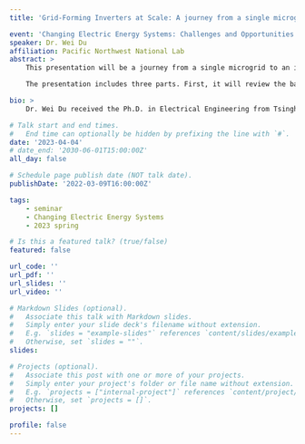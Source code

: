 ```yaml
---
title: 'Grid-Forming Inverters at Scale: A journey from a single microgrid to a bulk power system with 10,000+ inverters'

event: 'Changing Electric Energy Systems: Challenges and Opportunities'
speaker: Dr. Wei Du
affiliation: Pacific Northwest National Lab
abstract: >
    This presentation will be a journey from a single microgrid to an integrated transmission & distribution system with 10,000+ inverters.

    The presentation includes three parts. First, it will review the basic concepts of droop control and share the field experience on how CERTS Microgrid deals with overload events through autonomous control design. Second, it will provide a comparative study of two widely used grid-forming controls: single- and multi-loop droop controls. An insight will be provided to help understand the differences between the two widely used control strategies. EMT simulation, small signal analysis, and HIL testing will be provided to verify and explain this understanding. Finally, this presentation will share some simulation work performed on an integrated T&D co-simulation platform that has 10,000+ grid-forming and grid-following inverters leveraging the U.S. DOE invested open-source tools. The stability boundary identified through this case study will be discussed.

bio: >
    Dr. Wei Du received the Ph.D. in Electrical Engineering from Tsinghua University, Beijing, China in 2014. His main areas of research are control design, modeling, and simulation of power systems with high penetration of power electronics devices. He is currently a staff research engineer at the Pacific Northwest National Laboratory and serves as the Principal Investigator for several multi-million-dollar projects funded by U.S Department of Energy that focus on studying the impacts of high penetration of inverter-based resources on the transient and dynamic behaviors of power systems at different scales. He serves as the technical lead of the Modeling and Simulation Area of the Universal Interoperability for Grid-Forming Inverters (unifi) Consortium co-funded by U. S. Department of Energy solar and wind offices. Prior to joining PNNL, he worked as a post-doctoral Research Associate at the University of Wisconsin-Madison from 2016 to 2018. He also worked as a Research Engineer at the key power system Real Time Digital Simulation (RTDS) lab of China Southern Power Grid Company from 2014 to 2016. He serves as an Associate Editor of IEEE Transactions on Smart Grid.

# Talk start and end times.
#   End time can optionally be hidden by prefixing the line with `#`.
date: '2023-04-04'
# date_end: '2030-06-01T15:00:00Z'
all_day: false

# Schedule page publish date (NOT talk date).
publishDate: '2022-03-09T16:00:00Z'

tags:
    - seminar
    - Changing Electric Energy Systems
    - 2023 spring

# Is this a featured talk? (true/false)
featured: false

url_code: ''
url_pdf: ''
url_slides: ''
url_video: ''

# Markdown Slides (optional).
#   Associate this talk with Markdown slides.
#   Simply enter your slide deck's filename without extension.
#   E.g. `slides = "example-slides"` references `content/slides/example-slides.md`.
#   Otherwise, set `slides = ""`.
slides:

# Projects (optional).
#   Associate this post with one or more of your projects.
#   Simply enter your project's folder or file name without extension.
#   E.g. `projects = ["internal-project"]` references `content/project/deep-learning/index.md`.
#   Otherwise, set `projects = []`.
projects: []

profile: false
---
```


<!-- {{< youtube pmtUfilHzsY >}} -->

<br>
